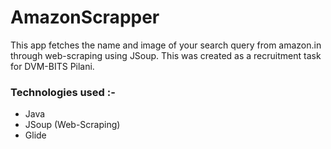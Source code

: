 # AmazonScrapper
This app fetches the name and image of your search query from amazon.in through web-scraping using JSoup. This was created as a recruitment task for DVM-BITS Pilani.

### Technologies used :-

- Java
- JSoup (Web-Scraping)
- Glide